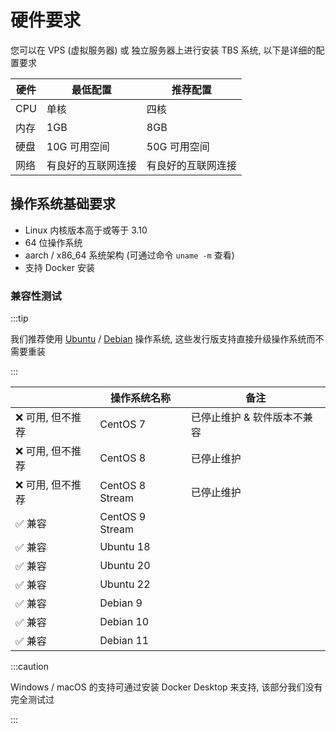 # 硬件要求
您可以在 VPS (虚拟服务器) 或 独立服务器上进行安装 TBS 系统, 以下是详细的配置要求

| 硬件     | 最低配置                 | 推荐配置                 |
| -------- | ------------------------| ------------------------ |
| CPU      | 单核      | 四核       |
| 内存     | 1GB                     | 8GB                      |
| 硬盘     | 10G 可用空间| 50G 可用空间 |
| 网络     | 有良好的互联网连接| 有良好的互联网连接 |



## 操作系统基础要求

-  Linux 内核版本高于或等于 3.10
-  64 位操作系统
-  aarch / x86_64 系统架构 (可通过命令 `uname -m` 查看)
-  支持 Docker 安装

### 兼容性测试

:::tip

我们推荐使用 [Ubuntu](https://releases.ubuntu.com/) / [Debian](https://cdimage.debian.org/cdimage/unofficial/non-free/cd-including-firmware/current/amd64/iso-cd/) 操作系统, 这些发行版支持直接升级操作系统而不需要重装

:::

|          | 操作系统名称                 | 备注 |
| -------- | ------------------------| -------- |
|    ❌ 可用, 但不推荐   | CentOS 7 | 已停止维护 & 软件版本不兼容 |
|    ❌ 可用, 但不推荐   | CentOS 8 | 已停止维护  |
|    ❌ 可用, 但不推荐   | CentOS 8 Stream | 已停止维护  |
|    ✅ 兼容   | CentOS 9 Stream | |
|    ✅ 兼容   | Ubuntu 18 | |
|    ✅ 兼容   | Ubuntu 20 | |
|    ✅ 兼容   | Ubuntu 22 | |
|    ✅ 兼容   | Debian 9 | |
|    ✅ 兼容   | Debian 10 | |
|    ✅ 兼容   | Debian 11 | |

:::caution

Windows / macOS 的支持可通过安装 Docker Desktop 来支持, 该部分我们没有完全测试过

:::